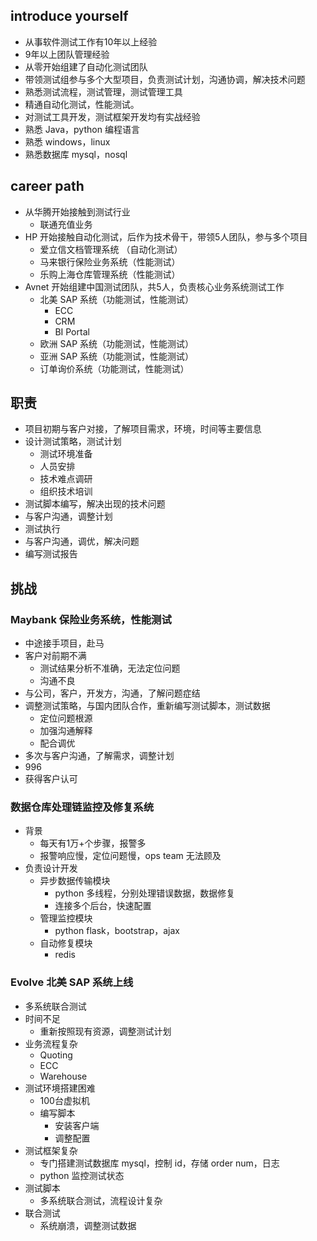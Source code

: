 ## introduce yourself

* 从事软件测试工作有10年以上经验
* 9年以上团队管理经验
* 从零开始组建了自动化测试团队
* 带领测试组参与多个大型项目，负责测试计划，沟通协调，解决技术问题
* 熟悉测试流程，测试管理，测试管理工具
* 精通自动化测试，性能测试。
* 对测试工具开发，测试框架开发均有实战经验
* 熟悉 Java，python 编程语言
* 熟悉 windows，linux
* 熟悉数据库 mysql，nosql

## career path

* 从华腾开始接触到测试行业
  * 联通充值业务
* HP 开始接触自动化测试，后作为技术骨干，带领5人团队，参与多个项目
  * 爱立信文档管理系统 （自动化测试）
  * 马来银行保险业务系统（性能测试）
  * 乐购上海仓库管理系统（性能测试）
* Avnet 开始组建中国测试团队，共5人，负责核心业务系统测试工作
  * 北美 SAP 系统（功能测试，性能测试）
    * ECC
    * CRM
    * BI Portal
  * 欧洲 SAP 系统（功能测试，性能测试）
  * 亚洲 SAP 系统（功能测试，性能测试）
  * 订单询价系统（功能测试，性能测试）

## 职责

* 项目初期与客户对接，了解项目需求，环境，时间等主要信息
* 设计测试策略，测试计划
  * 测试环境准备
  * 人员安排
  * 技术难点调研
  * 组织技术培训
* 测试脚本编写，解决出现的技术问题
* 与客户沟通，调整计划
* 测试执行
* 与客户沟通，调优，解决问题
* 编写测试报告

## 挑战

### Maybank 保险业务系统，性能测试

* 中途接手项目，赴马
* 客户对前期不满
  * 测试结果分析不准确，无法定位问题
  * 沟通不良
* 与公司，客户，开发方，沟通，了解问题症结
* 调整测试策略，与国内团队合作，重新编写测试脚本，测试数据
  * 定位问题根源
  * 加强沟通解释
  * 配合调优
* 多次与客户沟通，了解需求，调整计划
* 996
* 获得客户认可

### 数据仓库处理链监控及修复系统

* 背景
  * 每天有1万+个步骤，报警多
  * 报警响应慢，定位问题慢，ops team 无法顾及
* 负责设计开发
  * 异步数据传输模块
    * python 多线程，分别处理错误数据，数据修复
    * 连接多个后台，快速配置
  * 管理监控模块
    * python flask，bootstrap，ajax
  * 自动修复模块
    * redis

###  Evolve 北美 SAP 系统上线

* 多系统联合测试
* 时间不足
  * 重新按照现有资源，调整测试计划
* 业务流程复杂
  * Quoting
  * ECC
  * Warehouse
* 测试环境搭建困难
  * 100台虚拟机
  * 编写脚本
    * 安装客户端
    * 调整配置
* 测试框架复杂
  * 专门搭建测试数据库 mysql，控制 id，存储 order num，日志
  * python 监控测试状态
* 测试脚本
  * 多系统联合测试，流程设计复杂
* 联合测试
  * 系统崩溃，调整测试数据

